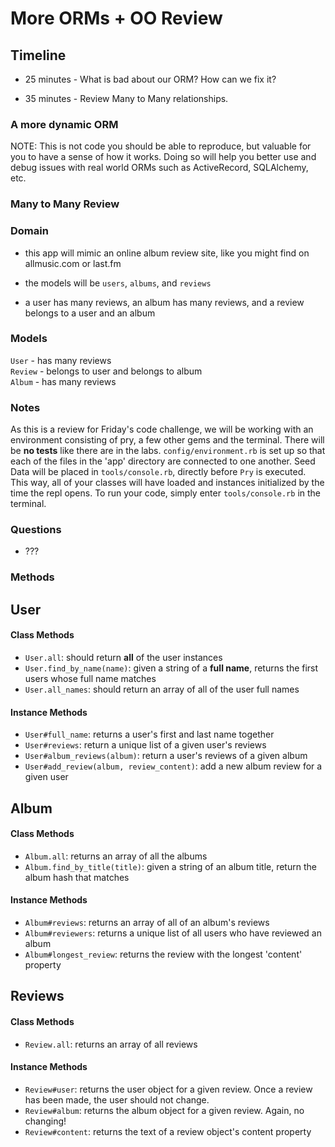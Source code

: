 # More ORMs + OO Review

## Timeline

* 25 minutes - What is bad about our ORM? How can we fix it?

* 35 minutes - Review Many to Many relationships.


### A more dynamic ORM

NOTE: This is not code you should be able to reproduce,
but valuable for you to have a sense of how it works.
Doing so will help you better use and debug issues with
real world ORMs such as ActiveRecord, SQLAlchemy, etc.

### Many to Many Review

### Domain

- this app will mimic an online album review site, like you might find on allmusic.com or last.fm

- the models will be `users`, `albums`, and `reviews`

- a user has many reviews, an album has many reviews, and a review belongs to a user and an album

### Models

`User` - has many reviews  
`Review` - belongs to user and belongs to album  
`Album` - has many reviews

### Notes

As this is a review for Friday's code challenge, we will be working with an environment consisting of pry, a few other gems and the terminal. There will be **no tests** like there are in the labs. `config/environment.rb` is set up so that each of the files in the 'app' directory are connected to one another. Seed Data will be placed in `tools/console.rb`, directly before `Pry` is executed. This way, all of your classes will have loaded and instances initialized by the time the repl opens. To run your code, simply enter `tools/console.rb` in the terminal.

### Questions

* ???

### Methods

## User

#### Class Methods

- `User.all`: should return **all** of the user instances
- `User.find_by_name(name)`: given a string of a **full name**, returns the first users whose full name matches
- `User.all_names`: should return an array of all of the user full names

#### Instance Methods

- `User#full_name`: returns a user's first and last name together
- `User#reviews`: return a unique list of a given user's reviews
- `User#album_reviews(album)`: return a user's reviews of a given album
- `User#add_review(album, review_content)`: add a new album review for a given user

## Album

#### Class Methods

- `Album.all`: returns an array of all the albums
- `Album.find_by_title(title)`: given a string of an album title, return the album hash that matches

#### Instance Methods

- `Album#reviews`: returns an array of all of an album's reviews
- `Album#reviewers`: returns a unique list of all users who have reviewed an album
- `Album#longest_review`: returns the review with the longest 'content' property

## Reviews

#### Class Methods

- `Review.all`: returns an array of all reviews

#### Instance Methods

- `Review#user`: returns the user object for a given review. Once a review has been made, the user should not change.
- `Review#album`: returns the album object for a given review. Again, no changing!
- `Review#content`: returns the text of a review object's content property